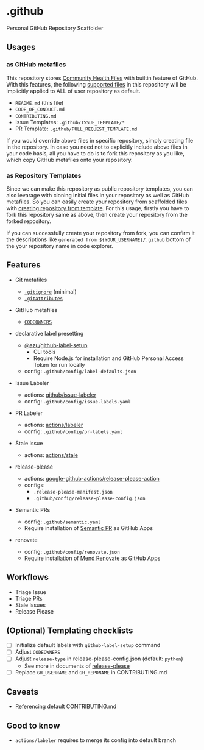 # .github
Personal GitHub Repository Scaffolder

## Usages
### as GitHub metafiles
This repository stores [Community Health Files](https://docs.github.com/en/communities/setting-up-your-project-for-healthy-contributions/creating-a-default-community-health-file#about-default-community-health-files) with builtin feature of GitHub.
With this features, the following [supported files](https://docs.github.com/en/communities/setting-up-your-project-for-healthy-contributions/creating-a-default-community-health-file#supported-file-types) in this repository will be implicitly applied to ALL of user repository as default.
- `README.md` (this file)
- `CODE_OF_CONDUCT.md`
- `CONTRIBUTING.md`
- Issue Templates: `.github/ISSUE_TEMPLATE/*`
- PR Template: `.github/PULL_REQUEST_TEMPLATE.md`

If you would override above files in specific repository, simply creating file in the repository.
In case you need not to explicitly include above files in your code basis, all you have to do is to fork this repository as you like, which copy GitHub metafiles onto your repository.

### as Repository Templates
Since we can make this repository as public repository templates, you can also levarage with cloning initial files in your repository as well as GitHub metafiles.
So you can easily create your repository from scaffolded files with [creating repository from template](https://docs.github.com/en/repositories/creating-and-managing-repositories/creating-a-repository-from-a-template).
For this usage, firstly you have to fork this repository same as above, then create your repository from the forked repository.

If you can successfully create your repository from fork, you can confirm it the descriptions like `generated from ${YOUR_USERNAME}/.github` bottom of the your repository name in code explorer.

## Features
- Git metafiles
  - [`.gitignore`](https://git-scm.com/docs/gitignore) (minimal)
  - [`.gitattributes`](https://git-scm.com/docs/gitattributes)
- GitHub metafiles
  - [`CODEOWNERS`](https://docs.github.com/en/repositories/managing-your-repositorys-settings-and-features/customizing-your-repository/about-code-owners#about-code-owners)

- declarative label presetting
  - [@azu/github-label-setup](https://github.com/azu/github-label-setup)
    - CLI tools
    - Require Node.js for installation and GitHub Personal Access Token for run locally
  - config: `.github/config/label-defaults.json`

- Issue Labeler
  - actions: [github/issue-labeler](https://github.com/github/issue-labeler)
  - config: `.github/config/issue-labels.yaml`
- PR Labeler
  - actions: [actions/labeler](https://github.com/actions/labeler)
  - config: `.github/config/pr-labels.yaml`
- Stale Issue
  - actions: [actions/stale](https://github.com/actions/stale)
- release-please
  - actions: [google-github-actions/release-please-action](https://github.com/google-github-actions/release-please-action)
  - configs:
    - `.release-please-manifest.json`
    - `.github/config/release-please-config.json`

- Semantic PRs
  - config: `.github/semantic.yaml`
  - Require installation of [Semantic PR](https://github.com/apps/semantic-prs) as GitHub Apps
- renovate
  - config: `.github/config/renovate.json`
  - Require installation of [Mend Renovate](https://github.com/apps/renovate) as GitHub Apps

## Workflows
- Triage Issue
- Triage PRs
- Stale Issues
- Release Please

## (Optional) Templating checklists
- [ ] Initialize default labels with `github-label-setup` command
- [ ] Adjust `CODEOWNERS`
- [ ] Adjust `release-type` in release-please-config.json (default: `python`)
  - See more in documents of [release-please](https://github.com/googleapis/release-please?tab=readme-ov-file#strategy-language-types-supported)
- [ ] Replace `GH_USERNAME` and `GH_REPONAME` in CONTRIBUTING.md

## Caveats
- Referencing default CONTRIBUTING.md

## Good to know
- `actions/labeler` requires to merge its config into default branch
